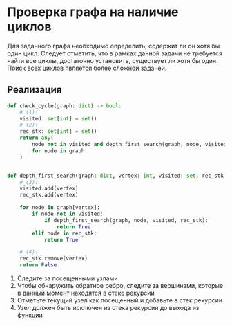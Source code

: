 # Проверка графа на наличие циклов

Для заданного графа необходимо определить, содержит ли он хотя бы один цикл. Следует отметить, что в рамках данной задачи не требуется найти все циклы, достаточно установить, существует ли хотя бы один. Поиск всех циклов является более сложной задачей.

## Реализация

```python title="python"
def check_cycle(graph: dict) -> bool:
    # (1)!
    visited: set[int] = set()
    # (2)!
    rec_stk: set[int] = set()
    return any(
        node not in visited and depth_first_search(graph, node, visited, rec_stk)
        for node in graph
    )


def depth_first_search(graph: dict, vertex: int, visited: set, rec_stk: set) -> bool:
    # (3)!
    visited.add(vertex)
    rec_stk.add(vertex)

    for node in graph[vertex]:
        if node not in visited:
            if depth_first_search(graph, node, visited, rec_stk):
                return True
        elif node in rec_stk:
            return True

    # (4)!
    rec_stk.remove(vertex)
    return False
```

1. Следите за посещенными узлами
2. Чтобы обнаружить обратное ребро, следите за вершинами, которые в данный момент находятся в стеке рекурсии
3. Отметьте текущий узел как посещенный и добавьте в стек рекурсии
4. Узел должен быть исключен из стека рекурсии до выхода из функции